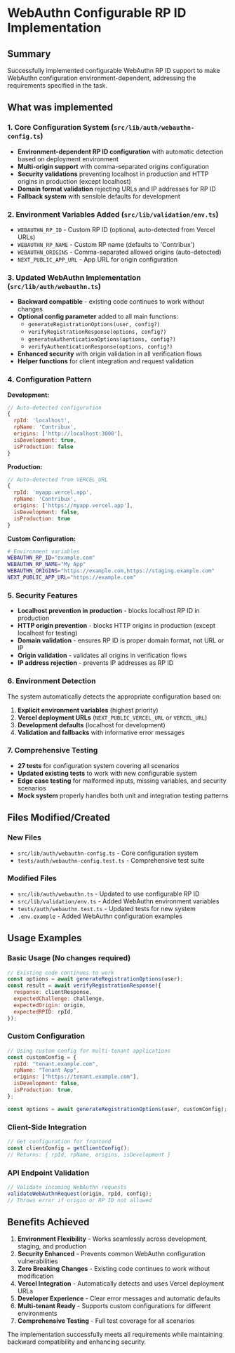 # WebAuthn Configurable RP ID Implementation

## Summary

Successfully implemented configurable WebAuthn RP ID support to make WebAuthn configuration environment-dependent, addressing the requirements specified in the task.

## What was implemented

### 1. Core Configuration System (`src/lib/auth/webauthn-config.ts`)

- **Environment-dependent RP ID configuration** with automatic detection based on deployment environment
- **Multi-origin support** with comma-separated origins configuration
- **Security validations** preventing localhost in production and HTTP origins in production (except localhost)
- **Domain format validation** rejecting URLs and IP addresses for RP ID
- **Fallback system** with sensible defaults for development

### 2. Environment Variables Added (`src/lib/validation/env.ts`)

- `WEBAUTHN_RP_ID` - Custom RP ID (optional, auto-detected from Vercel URLs)
- `WEBAUTHN_RP_NAME` - Custom RP name (defaults to 'Contribux')
- `WEBAUTHN_ORIGINS` - Comma-separated allowed origins (auto-detected)
- `NEXT_PUBLIC_APP_URL` - App URL for origin configuration

### 3. Updated WebAuthn Implementation (`src/lib/auth/webauthn.ts`)

- **Backward compatible** - existing code continues to work without changes
- **Optional config parameter** added to all main functions:
  - `generateRegistrationOptions(user, config?)`
  - `verifyRegistrationResponse(options, config?)`
  - `generateAuthenticationOptions(options, config?)`
  - `verifyAuthenticationResponse(options, config?)`
- **Enhanced security** with origin validation in all verification flows
- **Helper functions** for client integration and request validation

### 4. Configuration Pattern

**Development:**

```javascript
// Auto-detected configuration
{
  rpId: 'localhost',
  rpName: 'Contribux',
  origins: ['http://localhost:3000'],
  isDevelopment: true,
  isProduction: false
}
```

**Production:**

```javascript
// Auto-detected from VERCEL_URL
{
  rpId: 'myapp.vercel.app',
  rpName: 'Contribux',
  origins: ['https://myapp.vercel.app'],
  isDevelopment: false,
  isProduction: true
}
```

**Custom Configuration:**

```bash
# Environment variables
WEBAUTHN_RP_ID="example.com"
WEBAUTHN_RP_NAME="My App"
WEBAUTHN_ORIGINS="https://example.com,https://staging.example.com"
NEXT_PUBLIC_APP_URL="https://example.com"
```

### 5. Security Features

- **Localhost prevention in production** - blocks localhost RP ID in production
- **HTTP origin prevention** - blocks HTTP origins in production (except localhost for testing)
- **Domain validation** - ensures RP ID is proper domain format, not URL or IP
- **Origin validation** - validates all origins in verification flows
- **IP address rejection** - prevents IP addresses as RP ID

### 6. Environment Detection

The system automatically detects the appropriate configuration based on:

1. **Explicit environment variables** (highest priority)
2. **Vercel deployment URLs** (`NEXT_PUBLIC_VERCEL_URL` or `VERCEL_URL`)
3. **Development defaults** (localhost for development)
4. **Validation and fallbacks** with informative error messages

### 7. Comprehensive Testing

- **27 tests** for configuration system covering all scenarios
- **Updated existing tests** to work with new configurable system
- **Edge case testing** for malformed inputs, missing variables, and security scenarios
- **Mock system** properly handles both unit and integration testing patterns

## Files Modified/Created

### New Files

- `src/lib/auth/webauthn-config.ts` - Core configuration system
- `tests/auth/webauthn-config.test.ts` - Comprehensive test suite

### Modified Files

- `src/lib/auth/webauthn.ts` - Updated to use configurable RP ID
- `src/lib/validation/env.ts` - Added WebAuthn environment variables
- `tests/auth/webauthn.test.ts` - Updated tests for new system
- `.env.example` - Added WebAuthn configuration examples

## Usage Examples

### Basic Usage (No changes required)

```javascript
// Existing code continues to work
const options = await generateRegistrationOptions(user);
const result = await verifyRegistrationResponse({
  response: clientResponse,
  expectedChallenge: challenge,
  expectedOrigin: origin,
  expectedRPID: rpId,
});
```

### Custom Configuration

```javascript
// Using custom config for multi-tenant applications
const customConfig = {
  rpId: "tenant.example.com",
  rpName: "Tenant App",
  origins: ["https://tenant.example.com"],
  isDevelopment: false,
  isProduction: true,
};

const options = await generateRegistrationOptions(user, customConfig);
```

### Client-Side Integration

```javascript
// Get configuration for frontend
const clientConfig = getClientConfig();
// Returns: { rpId, rpName, origins, isDevelopment }
```

### API Endpoint Validation

```javascript
// Validate incoming WebAuthn requests
validateWebAuthnRequest(origin, rpId, config);
// Throws error if origin or RP ID not allowed
```

## Benefits Achieved

1. **Environment Flexibility** - Works seamlessly across development, staging, and production
2. **Security Enhanced** - Prevents common WebAuthn configuration vulnerabilities
3. **Zero Breaking Changes** - Existing code continues to work without modification
4. **Vercel Integration** - Automatically detects and uses Vercel deployment URLs
5. **Developer Experience** - Clear error messages and automatic defaults
6. **Multi-tenant Ready** - Supports custom configurations for different environments
7. **Comprehensive Testing** - Full test coverage for all scenarios

The implementation successfully meets all requirements while maintaining backward compatibility and enhancing security.
